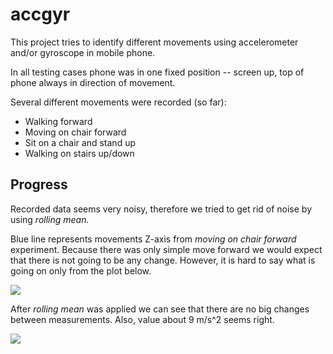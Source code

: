 # accgyr

This project tries to identify different movements using accelerometer and/or gyroscope in mobile phone.

In all testing cases phone was in one fixed position -- screen up, top of phone always in direction of movement.

Several different movements were recorded (so far):

* Walking forward
* Moving on chair forward
* Sit on a chair and stand up
* Walking on stairs up/down

## Progress
Recorded data seems very noisy, therefore we tried to get rid of noise by using *rolling  mean.*

Blue line represents movements Z-axis from *moving on chair forward* experiment.
Because there was only simple move forward we would expect that there is not going to be any change. However, it is hard to say what is going on only from the plot below.

<img src="http://i.imgur.com/wpRdqNu.png?1" />

After *rolling mean* was applied we can see that there are no big changes between measurements. Also, value about 9 m/s^2 seems right.

<img src="http://i.imgur.com/WpR7sED.png?1" />
